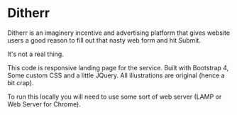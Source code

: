 # Ditherr
Ditherr is an imaginery incentive and advertising platform that gives website users a good reason to fill out that nasty web form and hit Submit.

It's not a real thing.

This code is responsive landing page for the service. Built with Bootstrap 4, Some custom CSS and a little JQuery.
All illustrations are original (hence a bit crap).

To run this locally you will need to use some sort of web server (LAMP or Web Server for Chrome).
